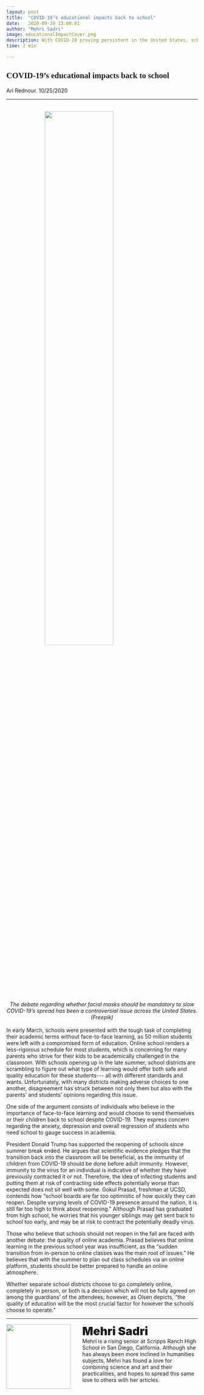 ```yaml
---
layout: post
title:  "COVID-19’s educational impacts back to school"
date:   2020-09-28 13:00:01
author: "Mehri Sadri"
image: educationalImpactCover.png
description: With COVID-19 proving persistent in the United States, school districts across the country are left with the tough decision on how to gauge their fall school semesters; whether they be fully online, fully in-school or a hybrid of both.
time: 2 min

---
```

<h2 style="font-family: Ergonomique Bold">COVID-19’s educational impacts back to school</h2>
Ari Rednour. 10/25/2020
<hr>

<br>
<img src="{{ site.baseurl }}/images/blogs/2020/september/educationalImpactOne.png" width="60%" style="display: block; margin: 0 auto"/>  
<center><i>The debate regarding whether facial masks should be mandatory to slow COVID-19’s spread has been a controversial issue across the United States. (Freepik)</i></center>
<br>
In early March, schools were presented with the tough task of completing their academic terms without face-to-face learning, as 50 million students were left with a compromised form of education. Online school renders a less-rigorous schedule for most students, which is concerning for many parents who strive for their kids to be academically challenged in the classroom. With schools opening up in the late summer, school districts are scrambling to figure out what type of learning would offer both safe and quality education for these students--- all with different standards and wants. Unfortunately, with many districts making adverse choices to one another, disagreement has struck between not only them but also with the parents’ and students’ opinions regarding this issue.

One side of the argument consists of individuals who believe in the importance of face-to-face learning and would choose to send themselves or their children back to school despite COVID-19. They express concern regarding the anxiety, depression and overall regression of students who need school to gauge success in academia.

President Donald Trump has supported the reopening of schools since summer break ended. He argues that scientific evidence pledges that the transition back into the classroom will be beneficial, as the immunity of children from COVID-19 should be done before adult immunity. However, immunity to the virus for an individual is indicative of whether they have previously contracted it or not. Therefore, the idea of infecting students and putting them at risk of contracting side effects potentially worse than expected does not sit well with some. Gokul Prasad, freshman at UCSD, contends how “school boards are far too optimistic of how quickly they can reopen. Despite varying levels of COVID-19 presence around the nation, it is still far too high to think about reopening.” Although Prasad has graduated from high school, he worries that his younger siblings may get sent back to school too early, and may be at risk to contract the potentially deadly virus.

Those who believe that schools should not reopen in the fall are faced with another debate: the quality of online academia. Prasad believes that online learning in the previous school year was insufficient, as the “sudden transition from in-person to online classes was the main root of issues.” He believes that with the summer to plan out class schedules via an online platform, students should be better prepared to handle an online atmosphere.

Whether separate school districts choose to go completely online, completely in person, or both is a decision which will not be fully agreed on among the guardians’ of the attendees; however, as Olsen depicts, “the quality of education will be the most crucial factor for however the schools choose to operate.”




<hr>
<img src="{{ site.baseurl }}/images/writingTeam/Mehri_Sadri.JPG" width="170" style="float: left; margin-right: 30px; margin-bottom: 20px;"/>
<div style="margin-bottom: 5%;">
<span style="font-size: 30px; font-weight: 900;">Mehri Sadri
</span>
<br>Mehri is a rising senior at Scripps Ranch High School in San Diego, California. Although she has always been more inclined in humanities subjects, Mehri has found a love for combining science and art and their practicalities, and hopes to spread this same love to others with her articles.

</div>
